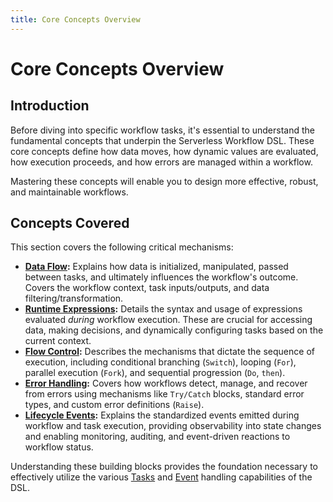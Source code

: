 ```yaml
---
title: Core Concepts Overview
---
```


# Core Concepts Overview

## Introduction

Before diving into specific workflow tasks, it's essential to understand the fundamental concepts that underpin the Serverless Workflow DSL. These core concepts define how data moves, how dynamic values are evaluated, how execution proceeds, and how errors are managed within a workflow.

Mastering these concepts will enable you to design more effective, robust, and maintainable workflows.

## Concepts Covered

This section covers the following critical mechanisms:

*   **[Data Flow](dsl-data-flow.md):** Explains how data is initialized, manipulated, passed between tasks, and ultimately influences the workflow's outcome. Covers the workflow context, task inputs/outputs, and data filtering/transformation.
*   **[Runtime Expressions](dsl-runtime-expressions.md):** Details the syntax and usage of expressions evaluated *during* workflow execution. These are crucial for accessing data, making decisions, and dynamically configuring tasks based on the current context.
*   **[Flow Control](dsl-flow-control.md):** Describes the mechanisms that dictate the sequence of execution, including conditional branching (`Switch`), looping (`For`), parallel execution (`Fork`), and sequential progression (`Do`, `then`).
*   **[Error Handling](dsl-error-handling.md):** Covers how workflows detect, manage, and recover from errors using mechanisms like `Try/Catch` blocks, standard error types, and custom error definitions (`Raise`).
*   **[Lifecycle Events](dsl-lifecycle-events.md):** Explains the standardized events emitted during workflow and task execution, providing observability into state changes and enabling monitoring, auditing, and event-driven reactions to workflow status.

Understanding these building blocks provides the foundation necessary to effectively utilize the various [Tasks](dsl-flow-overview.md) and [Event](dsl-events-overview.md) handling capabilities of the DSL. 